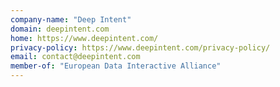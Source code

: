 ```yaml
---
company-name: "Deep Intent"
domain: deepintent.com
home: https://www.deepintent.com/
privacy-policy: https://www.deepintent.com/privacy-policy/
email: contact@deepintent.com
member-of: "European Data Interactive Alliance"
---
```




